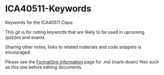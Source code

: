 # ICA40511-Keywords
Keywords for the ICA40511 Class

This git is for noting keywords that are likely to be used in upcoming quizzes and exams.

Sharing other notes, links to related materials and code snippets is encouraged.

Please see the [Formatting Information](https://help.github.com/articles/markdown-basics/) page for .md (mark-down) files such as this one before editing documents.
